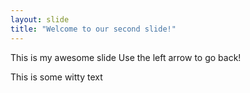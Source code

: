 ```yaml
---
layout: slide
title: "Welcome to our second slide!"
---
```

This is my awesome slide
Use the left arrow to go back!

This is some witty text